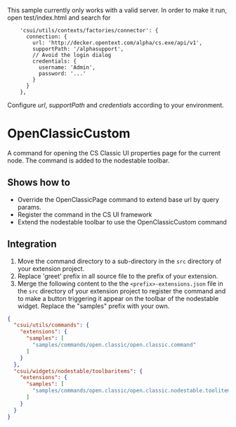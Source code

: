 This sample currently only works with a valid server.
In order to make it run, open test/index.html and search for

        'csui/utils/contexts/factories/connector': {
          connection: {
            url: 'http://decker.opentext.com/alpha/cs.exe/api/v1',
            supportPath: '/alphasupport',
            // Avoid the login dialog
            credentials: {
              username: 'Admin',
              password: '...'
            }
          }
        },

Configure *url*, *supportPath* and *credentials* according to your environment.


# OpenClassicCustom

A command for opening the CS Classic UI properties page for the current node.
The command is added to the nodestable toolbar.

## Shows how to

* Override the OpenClassicPage command to extend base url by query params.
* Register the command in the CS UI framework
* Extend the nodestable toolbar to use the OpenClassicCustom command

## Integration

1. Move the command directory to a sub-directory in the `src` directory
   of your extension project.
2. Replace 'greet' prefix in all source file to the prefix of your
   extension.
3. Merge the following content to the the `<prefix>-extensions.json`
   file in the `src` directory of your extension project to register
   the command and to make a button triggering it appear on the toolbar
   of the nodestable widget.  Replace the "samples" prefix with your own.

```json
{
  "csui/utils/commands": {
    "extensions": {
      "samples": [
        "samples/commands/open.classic/open.classic.command"
      ]
    }
  },
  "csui/widgets/nodestable/toolbaritems": {
    "extensions": {
      "samples": [
        "samples/commands/open.classic/open.classic.nodestable.toolitems"
      ]
    }
  }
}
```
